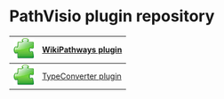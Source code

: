 # PathVisio plugin repository

| ![](../images/plugin.png) | [WikiPathways plugin](wikipathways.md) |
| ------------- | ------------- | 
| ![](../images/plugin.png) | [TypeConverter plugin](typeconverter.md) | 
